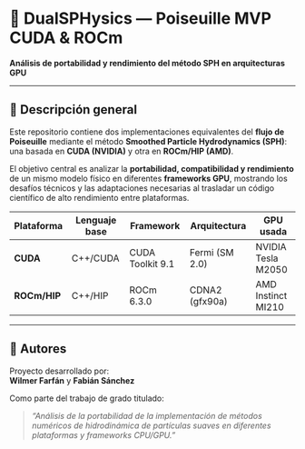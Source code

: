 # 🌊 DualSPHysics — Poiseuille MVP CUDA & ROCm
**Análisis de portabilidad y rendimiento del método SPH en arquitecturas GPU**

---

## 🧩 Descripción general

Este repositorio contiene dos implementaciones equivalentes del **flujo de Poiseuille** mediante el método **Smoothed Particle Hydrodynamics (SPH)**:  
una basada en **CUDA (NVIDIA)** y otra en **ROCm/HIP (AMD)**.  

El objetivo central es analizar la **portabilidad, compatibilidad y rendimiento** de un mismo modelo físico en diferentes **frameworks GPU**, mostrando los desafíos técnicos y las adaptaciones necesarias al trasladar un código científico de alto rendimiento entre plataformas.

| Plataforma | Lenguaje base | Framework | Arquitectura | GPU usada |
|-------------|----------------|-------------|----------------|-------------|
| **CUDA** | C++/CUDA | CUDA Toolkit 9.1 | Fermi (SM 2.0) | NVIDIA Tesla M2050 |
| **ROCm/HIP** | C++/HIP | ROCm 6.3.0 | CDNA2 (gfx90a) | AMD Instinct MI210 |

---

## 🧾 Autores

Proyecto desarrollado por:  
**Wilmer Farfán** y **Fabián Sánchez**  

Como parte del trabajo de grado titulado:  
> *“Análisis de la portabilidad de la implementación de métodos numéricos de hidrodinámica de partículas suaves en diferentes plataformas y frameworks CPU/GPU.”*
